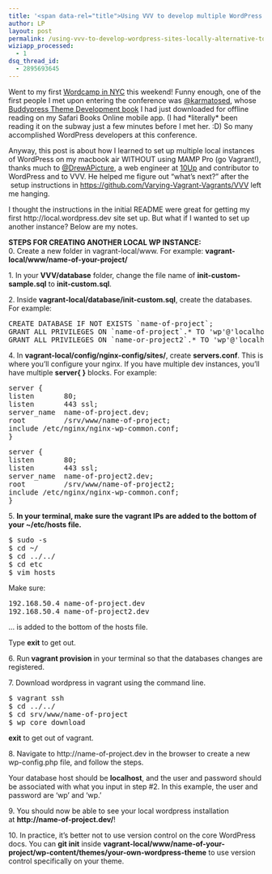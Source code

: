 ```yaml
---
title: '<span data-rel="title">Using VVV to develop multiple WordPress sites locally (alternative to using MAMP Pro!)</span>'
author: LP
layout: post
permalink: /using-vvv-to-develop-wordpress-sites-locally-alternative-to-using-mamp-pro/
wiziapp_processed:
  - 1
dsq_thread_id:
  - 2895693645
---
```

<span data-rel="content">

<p>
  Went to my first <a href="https://twitter.com/hashtag/wcnyc?src=hash" target="_blank">Wordcamp in NYC</a> this weekend! Funny enough, one of the first people I met upon entering the conference was <a href="https://twitter.com/karmatosed" target="_blank">@karmatosed</a>, whose <a href="http://www.packtpub.com/buddypress-theme-development/book?utm_source=social+media&utm_medium=email&utm_campaign=social+media" target="_blank">Buddypress Theme Development book</a> I had just downloaded for offline reading on my Safari Books Online mobile app. (I had *literally* been reading it on the subway just a few minutes before I met her. :D) So many accomplished WordPress developers at this conference.
</p>

<p>
  Anyway, this post is about how I learned to set up multiple local instances of WordPress on my macbook air WITHOUT using MAMP Pro (go Vagrant!), thanks much to <a href="http://twitter.com/drewapicture" target="_blank">@DrewAPicture</a>, a web engineer at <a href="10up.com" target="_blank">10Up</a> and contributor to WordPress and to VVV. He helped me figure out &#8220;what&#8217;s next?&#8221; after the  setup instructions in <a href="https://github.com/Varying-Vagrant-Vagrants/VVV" target="_blank">https://github.com/Varying-Vagrant-Vagrants/VVV</a> left me hanging.
</p>

<p>
  I thought the instructions in the initial README were great for getting my first http://local.wordpress.dev site set up. But what if I wanted to set up another instance? Below are my notes.
</p>

<p>
  <strong>STEPS FOR CREATING ANOTHER LOCAL WP INSTANCE:</strong><br /> 0. Create a new folder in vagrant-local/www. For example: <strong>vagrant-local/www/name-of-your-project/</strong>
</p>

<p>
  1. In your <strong>VVV/database</strong> folder, change the file name of <strong>init-custom-sample.sql</strong> to <strong>init-custom.sql</strong>.
</p>

<p>
  2. Inside <strong>vagrant-local/database/init-custom.sql</strong>, create the databases. For example:
</p>

<pre class="prettyprint">CREATE DATABASE IF NOT EXISTS `name-of-project`;
GRANT ALL PRIVILEGES ON `name-of-project`.* TO &#39;wp&#39;@&#39;localhost&#39; IDENTIFIED BY &#39;wp&#39;;CREATE DATABASE IF NOT EXISTS `name-of-project2`;
GRANT ALL PRIVILEGES ON `name-or-project2`.* TO &#39;wp&#39;@&#39;localhost&#39; IDENTIFIED BY &#39;wp&#39;;</pre>

<p>
  4. In <strong>vagrant-local/config/nginx-config/sites/</strong>, create <strong>servers</strong><b>.conf</b>. This is where you&#8217;ll configure your nginx. If you have multiple dev instances, you&#8217;ll have multiple <strong>server{ }</strong> blocks. For example:
</p>

<pre class="prettyprint">server {
listen       80;
listen       443 ssl;
server_name  name-of-project.dev;
root         &#47;srv&#47;www&#47;name-of-project;
include &#47;etc&#47;nginx&#47;nginx-wp-common.conf;
}</pre>

<pre class="prettyprint">server {
listen       80;
listen       443 ssl;
server_name  name-of-project2.dev;
root         &#47;srv&#47;www&#47;name-of-project2;
include &#47;etc&#47;nginx&#47;nginx-wp-common.conf;
}</pre>

<p>
  5. <strong>In your terminal, make sure the vagrant IPs are added to the bottom of your ~/etc/hosts file.</strong>
</p>

<pre class="prettyprint">$ sudo -s
$ cd ~&#47;
$ cd ..&#47;..&#47;
$ cd etc
$ vim hosts</pre>

<p>
  Make sure:
</p>

<pre class="prettyprint">192.168.50.4 name-of-project.dev
192.168.50.4 name-of-project2.dev</pre>

<p>
  … is added to the bottom of the hosts file.
</p>

<p>
  Type <b>exit</b> to get out.
</p>

<p>
  6. Run<strong> vagrant provision </strong>in your terminal so that the databases changes are registered.
</p>

<p>
  7. Download wordpress in vagrant using the command line.
</p>

<pre class="prettyprint">$ vagrant ssh
$ cd ..&#47;..&#47;
$ cd srv&#47;www&#47;name-of-project
$ wp core download</pre>

<p>
  <b>exit</b> to get out of vagrant.
</p>

<p>
  8. Navigate to http://name-of-project.dev in the browser to create a new wp-config.php file, and follow the steps.
</p>

<p>
  Your database host should be <strong>localhost</strong>, and the user and password should be associated with what you input in step #2. In this example, the user and password are &#8216;wp&#8217; and &#8216;wp.&#8217;
</p>

<p>
  9. You should now be able to see your local wordpress installation at <strong>http://name-of-project.dev/</strong>!
</p>

<p>
  10. In practice, it&#8217;s better not to use version control on the core WordPress docs. You can <strong>git init</strong> inside <strong>vagrant-local/www/name-of-your-project/wp-content/themes/your-own-wordpress-theme</strong> to use version control specifically on your theme.
</p>

<p>
  &nbsp;
</p></span>